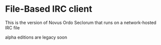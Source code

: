 # File-Based IRC client
This is the version of Novus Ordo Seclorum that runs on a network-hosted IRC file

alpha editions are legacy soon

